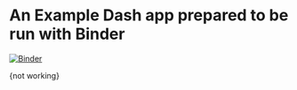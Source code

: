 # An Example Dash app prepared to be run with Binder

[![Binder](https://mybinder.org/badge_logo.svg)](https://mybinder.org/v2/gh/flor14/dash-isw-workshop.git/main)

{not working}


